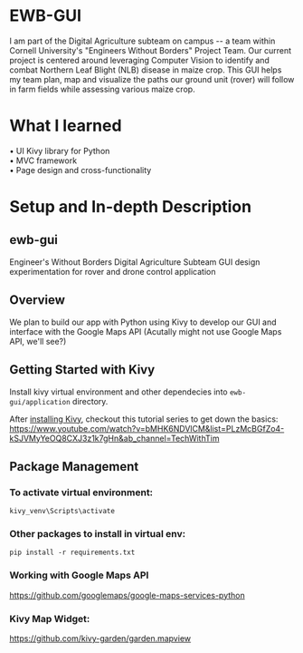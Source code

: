 # EWB-GUI
I am part of the Digital Agriculture subteam on campus -- a team within Cornell University's "Engineers Without Borders" Project Team. Our current project is centered around leveraging Computer Vision to identify and combat Northern Leaf Blight (NLB) disease in maize crop. This GUI helps my team plan, map and visualize the paths our ground unit (rover) will follow in farm fields while assessing various maize crop. 

# What I learned 
• UI Kivy library for Python  
• MVC framework   
• Page design and cross-functionality  

# Setup and In-depth Description    

## ewb-gui  

Engineer's Without Borders Digital Agriculture Subteam GUI design experimentation for rover and drone control application

## Overview
We plan to build our app with Python using Kivy to develop our GUI and interface with the Google Maps API (Acutally might not use Google Maps API, we'll see?)

## Getting Started with Kivy

Install kivy virtual environment and other dependecies into `ewb-gui/application` directory.

After [installing Kivy](https://kivy.org/doc/stable/installation/installation-windows.html#install-win-dist), checkout this tutorial series to get down the basics: https://www.youtube.com/watch?v=bMHK6NDVlCM&list=PLzMcBGfZo4-kSJVMyYeOQ8CXJ3z1k7gHn&ab_channel=TechWithTim

## Package Management

### To activate virtual environment:

```shell
kivy_venv\Scripts\activate
```

### Other packages to install in virtual env:

```shell
pip install -r requirements.txt
```

### Working with Google Maps API
https://github.com/googlemaps/google-maps-services-python

### Kivy Map Widget:
https://github.com/kivy-garden/garden.mapview


